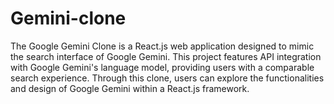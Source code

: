 # Gemini-clone

The Google Gemini Clone is a React.js web application designed to mimic the search interface of Google Gemini. This project features API integration with Google Gemini's language model, providing users with a comparable search experience. Through this clone, users can explore the functionalities and design of Google Gemini within a React.js framework.

